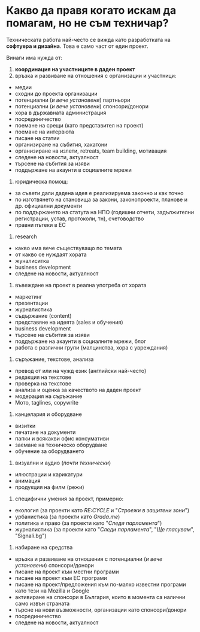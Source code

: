 # Какво да правя когато искам да помагам, но не съм техничар?

Техническата работа най-често се вижда като разработката на **софтуера и дизайна**. Това е само част от един проект.

Винаги има нужда от:

 1. **координация на участниците в даден проект**
 1. връзка и развиване на отношения с организации и участници:
   - медии
   - сходни до проекта организации
   - потенциални (*и вече установени*) партньори
   - потенциални (*и вече установени*) спонсори/донори
   - хора в държавната администрация
   - посрединичество
   - поемане на срещи (като представител на проект)
   - поемане на интервюта
   - писане на статии
   - организиране на събития, хакатони
   - организиране на излети, retreats, team building, мотивация
   - следене на новости, актуалност
   - търсене на събития за изяви
   - поддържане на акаунти в социалните мрежи
 1. юридическа помощ:
   - за съвети дали дадена идея е реализируема законно и как точно
   - по изготвянето на становища за закони, законопроекти, планове и др. официални документи
   - по поддържането на статута на НПО (годишни отчети, задължителни регистрации, устав, протоколи, тн), счетоводство
   - правни пътеки в ЕС
 1. research
   - какво има вече съществуващо по темата
   - от какво се нуждаят хората
   - жуналиситка
   - business development
   - следене на новости, актуалност
 1. въвеждане на проект в реална употреба от хората
   - маркетинг
   - презентации
   - журналистика
   - съдържание (content)
   - представяне на идеята (sales и обучения)
   - business development
   - търсене на събития за изяви
   - поддържане на акаунти в социалните мрежи, блог
   - работа с различни групи (малцинства, хора с увреждания)
 1. съръжание, текстове, анализа
   - превод от или на чужд език (английски най-често)
   - редакция на текстове
   - проверка на текстове
   - анализа и оценка за качеството на даден проект
   - модерация на съръжание
   - Мото, taglines, copywrite
 1. канцелария и оборудване
   - визитки
   - печатане на документи
   - папки и всякакви офис консумативи
   - заемане на техническо оборудване
   - обучение за оборудването
 1. визуални и аудио (*почти технически*)
   - илюстрации и карикатури
   - анимация
   - продукция на филм (режи)
 1. специфични умения за проект, примерно:
   - екология (за проекти като *RE:CYCLE* и "*Строежи в защитени зони*")
   - урбанистика (за проекти като *Grada.me*)
   - политика и право (за проекти като "*Следи парламента*")
   - журналистика (за проекти като "*Следи парламента*", "*Ще гласувам*", "Signali.bg")
 1. набиране на средства
   - връзка и развиване на отношения с потенциални (*и вече установени*) спонсори/донори
   - писане на проект към местни програми
   - писане на проект към ЕС програми
   - писане на проект/предложения към по-малко известни програми като тези на Mozilla и Google
   - активиране на спонсори в България, които в момента са налични само извън страната
   - търсне на нови възможности, организации като спонсори/донори
   - посрединичество
   - следене на новости, актуалност